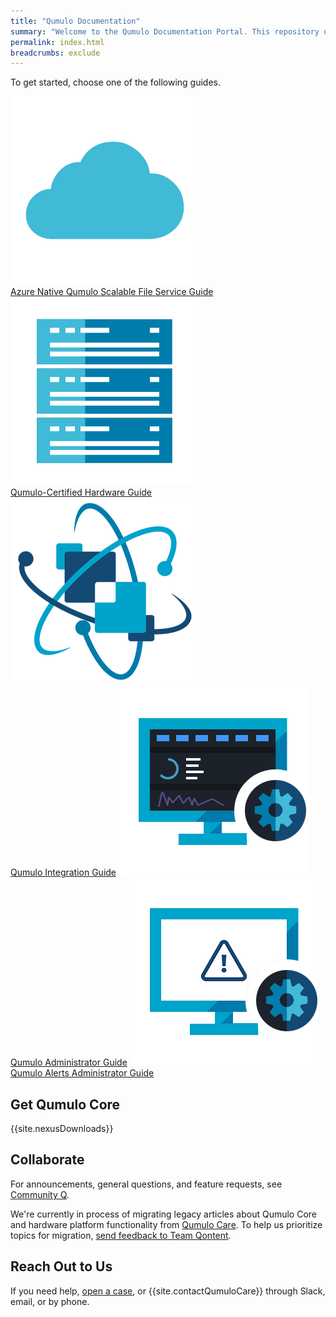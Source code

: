 ```yaml
---
title: "Qumulo Documentation"
summary: "Welcome to the Qumulo Documentation Portal. This repository uses <a href='https://www.writethedocs.org/guide/docs-as-code/'>docs-as-code principles</a> to provide guidance about working with Qumulo."
permalink: index.html
breadcrumbs: exclude
---
```


<style>#toc{display:none;}</style>

To get started, choose one of the following guides.



<div class="landing-page-buttons">
  <span class="guide-button">
    <a class="multilink" href="azure-guide/">
      <picture>
        <source type="image/webp" srcset="images/azure-guide.webp" width="301" height="301">
        <source type="image/png" srcset="images/azure-guide.png" width="301" height="301">
        <img src="images/azure-guide.png" alt="Azure Native Qumulo Scalable File Service Guide" class="landing-page-icon">
      </picture><br>Azure Native Qumulo Scalable File Service Guide</a>
  </span>

  <span class="guide-button">
    <a class="multilink" href="hardware-guide/">
      <picture>
        <source type="image/webp" srcset="images/hardware-guide.webp" width="301" height="301">
        <source type="image/png" srcset="images/hardware-guide.png" width="301" height="301">
        <img src="images/hardware-guide.png" alt="Qumulo-Certified Hardware Guide" class="landing-page-icon">
      </picture><br>Qumulo-Certified Hardware Guide</a>
  </span>

  <span class="guide-button">
    <a class="multilink" href="integration-guide/">
      <picture>
        <source type="image/webp" srcset="images/qumulo-integration-guide.webp" width="301" height="301">
        <source type="image/png" srcset="images/qumulo-integration-guide.png" width="301" height="301">
        <img src="images/qumulo-integration-guide.png" alt="Qumulo Integration Guide" class="landing-page-icon">
      </picture><br>Qumulo Integration Guide</a>
  </span>

  <span class="guide-button">
    <a class="multilink" href="administrator-guide/">
      <picture>
        <source type="image/webp" srcset="images/administrator-guide.webp" width="301" height="301">
        <source type="image/png" srcset="images/administrator-guide.png" width="301" height="301">
        <img src="images/administrator-guide.png" alt="Qumulo Administrator Guide" class="landing-page-icon">
      </picture><br>Qumulo Administrator Guide</a>
  </span>

  <span class="guide-button">
    <a class="multilink" href="qumulo-alerts-guide/">
      <picture>
        <source type="image/webp" srcset="images/qumulo-alerts-guide.webp" width="301" height="301">
        <source type="image/png" srcset="images/qumulo-alerts-guide.png" width="301" height="301">
        <img src="images/qumulo-alerts-guide.png" alt="Qumulo Alerts Administrator Guide" class="landing-page-icon">
      </picture><br>Qumulo Alerts Administrator Guide</a>
  </span>
</div>

## Get Qumulo Core
{{site.nexusDownloads}}

## Collaborate
For announcements, general questions, and feature requests, see [Community Q](https://care.qumulo.com/hc/en-us/community/topics).

We're currently in process of migrating legacy articles about Qumulo Core and hardware platform functionality from [Qumulo Care](https://care.qumulo.com/hc/en-us). To help us prioritize topics for migration, <a href="#" onclick="javascript:window.location='mailto:&#113;&#111;&#110;&#116;&#101;&#110;&#116;&#045;&#102;&#101;&#101;&#100;&#098;&#097;&#099;&#107;&#064;&#113;&#117;&#109;&#117;&#108;&#111;&#046;&#099;&#111;&#109;?subject=Feedback%20about%20docs.qumulo.com&body=Page%20URL: ' + window.location;">send feedback to Team Qontent</a>.


## Reach Out to Us
If you need help, [open a case](https://care.qumulo.com/hc/en-us/requests/new), or {{site.contactQumuloCare}} through Slack, email, or by phone.
